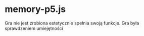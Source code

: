 # memory-p5.js

Gra nie jest zrobiona estetycznie spełnia swoją funkcje.
Gra była sprawdzeniem umiejętności
